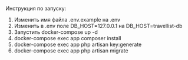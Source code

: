 Инструкция по запуску:
1. Изменить имя файла .env.example на .env
2. Изменить в .env поле DB_HOST=127.0.0.1 на DB_HOST=travellist-db
3. Запустить docker-compose up -d
4. docker-compose exec app composer install
5. docker-compose exec app php artisan key:generate
6. docker-compose exec app php artisan migrate
